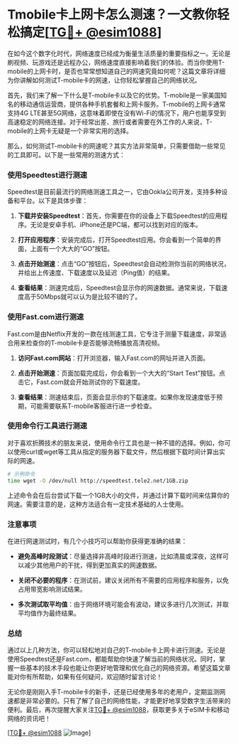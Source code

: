 # Tmobile卡上网卡怎么测速？一文教你轻松搞定[[TG💪+ @esim1088](https://t.me/s/esim1088)]

在如今这个数字化时代，网络速度已经成为衡量生活质量的重要指标之一。无论是刷视频、玩游戏还是远程办公，网络速度直接影响着我们的体验。而当你使用T-mobile的上网卡时，是否也常常想知道自己的网速究竟如何呢？这篇文章将详细为你讲解如何测试T-mobile卡的网速，让你轻松掌握自己的网络状况。

首先，我们来了解一下什么是T-mobile卡以及它的优势。T-mobile是一家美国知名的移动通信运营商，提供各种手机套餐和上网卡服务。T-mobile的上网卡通常支持4G LTE甚至5G网络，这意味着即使在没有Wi-Fi的情况下，用户也能享受到高速稳定的网络连接。对于经常出差、旅行或者需要在外工作的人来说，T-mobile的上网卡无疑是一个非常实用的选择。

那么，如何测试T-mobile卡的网速呢？其实方法非常简单，只需要借助一些常见的工具即可。以下是一些常用的测速方式：

### 使用Speedtest进行测速

Speedtest是目前最流行的网络测速工具之一，它由Ookla公司开发，支持多种设备和平台。以下是具体步骤：

1. **下载并安装Speedtest**：首先，你需要在你的设备上下载Speedtest的应用程序。无论是安卓手机、iPhone还是PC端，都可以找到对应的版本。
   
2. **打开应用程序**：安装完成后，打开Speedtest应用。你会看到一个简单的界面，上面有一个大大的“GO”按钮。

3. **点击开始测速**：点击“GO”按钮后，Speedtest会自动检测你当前的网络状况，并给出上传速度、下载速度以及延迟（Ping值）的结果。

4. **查看结果**：测速完成后，Speedtest会显示你的网速数据。通常来说，下载速度高于50Mbps就可以认为是比较不错的了。

### 使用Fast.com进行测速

Fast.com是由Netflix开发的一款在线测速工具，它专注于测量下载速度，非常适合用来检查你的T-mobile卡是否能够流畅播放高清视频。

1. **访问Fast.com网站**：打开浏览器，输入Fast.com的网址并进入页面。

2. **点击开始测速**：页面加载完成后，你会看到一个大大的“Start Test”按钮。点击它，Fast.com就会开始测试你的下载速度。

3. **查看结果**：测速结束后，页面会显示你的下载速度。如果你发现速度低于预期，可能需要联系T-mobile客服进行进一步检查。

### 使用命令行工具进行测速

对于喜欢折腾技术的朋友来说，使用命令行工具也是一种不错的选择。例如，你可以使用curl或wget等工具从指定的服务器下载文件，然后根据下载时间计算出实际的网速。

```bash
# 示例命令
time wget -O /dev/null http://speedtest.tele2.net/1GB.zip
```

上述命令会在后台尝试下载一个1GB大小的文件，并通过计算下载时间来估算你的网速。需要注意的是，这种方法适合有一定技术基础的人士使用。

### 注意事项

在进行网速测试时，有几个小技巧可以帮助你获得更准确的结果：

- **避免高峰时段测试**：尽量选择非高峰时段进行测速，比如清晨或深夜，这样可以减少其他用户的干扰，得到更加真实的网速数据。
  
- **关闭不必要的程序**：在测试前，建议关闭所有不需要的应用程序和服务，以免占用带宽影响测试结果。

- **多次测试取平均值**：由于网络环境可能会有波动，建议多进行几次测试，并取平均值作为最终结果。

### 总结

通过以上几种方法，你可以轻松地对自己的T-mobile卡上网卡进行测速。无论是使用Speedtest还是Fast.com，都能帮助你快速了解当前的网络状况。同时，掌握一些基本的技术手段也能让你更好地管理和优化自己的网络资源。希望这篇文章能对你有所帮助，如果有任何疑问，欢迎随时留言讨论！

无论你是刚刚入手T-mobile卡的新手，还是已经使用多年的老用户，定期监测网速都是非常必要的。只有了解了自己的网络性能，才能更好地享受数字生活带来的便利。最后，再次提醒大家关注[TG💪+ @esim1088](https://t.me/s/esim1088)，获取更多关于eSIM卡和移动网络的资讯吧！

[[TG💪+ @esim1088](https://t.me/s/esim1088) ![Image](https://i.postimg.cc/4NQfJmqS/Snipaste-2025-05-13-00-14-12.png)]